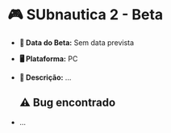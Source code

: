 # 🎮 SUbnautica 2 - Beta

- **📅 Data do Beta:** Sem data prevista
- **🖥️ Plataforma:** PC

- **📝 Descrição:** ...

  ## ⚠ Bug encontrado
- ...

